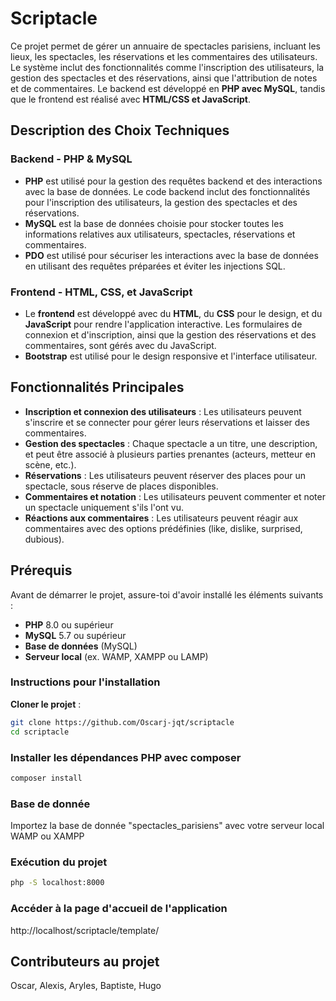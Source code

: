 # Scriptacle

Ce projet permet de gérer un annuaire de spectacles parisiens, incluant les lieux, les spectacles, les réservations et les commentaires des utilisateurs. Le système inclut des fonctionnalités comme l'inscription des utilisateurs, la gestion des spectacles et des réservations, ainsi que l'attribution de notes et de commentaires. Le backend est développé en **PHP avec MySQL**, tandis que le frontend est réalisé avec **HTML/CSS et JavaScript**.

## Description des Choix Techniques

### Backend - PHP & MySQL
* **PHP** est utilisé pour la gestion des requêtes backend et des interactions avec la base de données. Le code backend inclut des fonctionnalités pour l'inscription des utilisateurs, la gestion des spectacles et des réservations.
* **MySQL** est la base de données choisie pour stocker toutes les informations relatives aux utilisateurs, spectacles, réservations et commentaires.
* **PDO** est utilisé pour sécuriser les interactions avec la base de données en utilisant des requêtes préparées et éviter les injections SQL.

### Frontend - HTML, CSS, et JavaScript
* Le **frontend** est développé avec du **HTML**, du **CSS** pour le design, et du **JavaScript** pour rendre l'application interactive. Les formulaires de connexion et d'inscription, ainsi que la gestion des réservations et des commentaires, sont gérés avec du JavaScript.
* **Bootstrap** est utilisé pour le design responsive et l'interface utilisateur.

## Fonctionnalités Principales
* **Inscription et connexion des utilisateurs** : Les utilisateurs peuvent s'inscrire et se connecter pour gérer leurs réservations et laisser des commentaires.
* **Gestion des spectacles** : Chaque spectacle a un titre, une description, et peut être associé à plusieurs parties prenantes (acteurs, metteur en scène, etc.).
* **Réservations** : Les utilisateurs peuvent réserver des places pour un spectacle, sous réserve de places disponibles.
* **Commentaires et notation** : Les utilisateurs peuvent commenter et noter un spectacle uniquement s'ils l'ont vu.
* **Réactions aux commentaires** : Les utilisateurs peuvent réagir aux commentaires avec des options prédéfinies (like, dislike, surprised, dubious).

## Prérequis

Avant de démarrer le projet, assure-toi d'avoir installé les éléments suivants :

* **PHP** 8.0 ou supérieur
* **MySQL** 5.7 ou supérieur
* **Base de données** (MySQL)
* **Serveur local** (ex. WAMP, XAMPP ou LAMP)

### Instructions pour l'installation

 **Cloner le projet** :
```bash
git clone https://github.com/Oscarj-jqt/scriptacle
cd scriptacle
```

### Installer les dépendances PHP avec composer
```bash
composer install
```

### Base de donnée

Importez la base de donnée "spectacles_parisiens" avec votre serveur local WAMP ou XAMPP

### Exécution du projet
```bash
php -S localhost:8000
```

### Accéder à la page d'accueil de l'application

http://localhost/scriptacle/template/


## Contributeurs au projet

Oscar, Alexis, Aryles, Baptiste, Hugo

